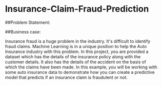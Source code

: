 # Insurance-Claim-Fraud-Prediction
##Problem Statement:

##Business case:

Insurance fraud is a huge problem in the industry. It's difficult to identify fraud claims. Machine Learning is in a unique position to help the Auto Insurance industry with this problem.
In this project, you are provided a dataset which has the details of the insurance policy along with the customer details. It also has the details of the accident on the basis of which the claims have been made.
In this example, you will be working with some auto insurance data to demonstrate how you can create a predictive model that predicts if an insurance claim is fraudulent or not.
